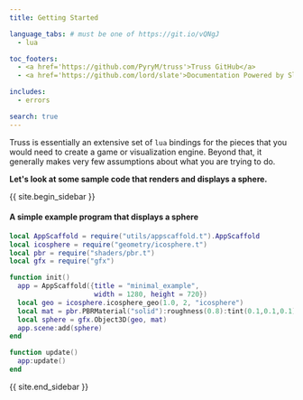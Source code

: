 ```yaml
---
title: Getting Started

language_tabs: # must be one of https://git.io/vQNgJ
  - lua

toc_footers:
  - <a href='https://github.com/PyryM/truss'>Truss GitHub</a>
  - <a href='https://github.com/lord/slate'>Documentation Powered by Slate</a>

includes:
  - errors

search: true
---
```


Truss is essentially an extensive set of `lua` bindings for the pieces that you
would need to create a game or visualization engine. Beyond that, it generally
makes very few assumptions about what you are trying to do.

**Let's look at some sample code that renders and displays a sphere.**

{{ site.begin_sidebar }}
#### A simple example program that displays a sphere

```lua
local AppScaffold = require("utils/appscaffold.t").AppScaffold
local icosphere = require("geometry/icosphere.t")
local pbr = require("shaders/pbr.t")
local gfx = require("gfx")

function init()
  app = AppScaffold({title = "minimal_example",
                     width = 1280, height = 720})
  local geo = icosphere.icosphere_geo(1.0, 2, "icosphere")
  local mat = pbr.PBRMaterial("solid"):roughness(0.8):tint(0.1,0.1,0.1)
  local sphere = gfx.Object3D(geo, mat)
  app.scene:add(sphere)
end

function update()
  app:update()
end
```
{{ site.end_sidebar }}
